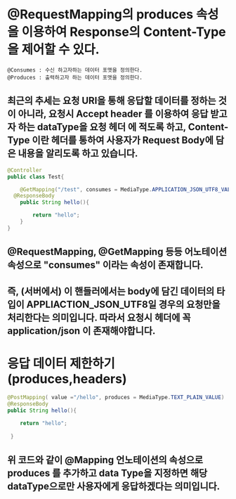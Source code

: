 # @RequestMapping의 produces 속성을 이용하여 Response의 Content-Type을 제어할 수 있다.

```
@Consumes : 수신 하고자하는 데이터 포맷을 정의한다.
@Produces : 출력하고자 하는 데이터 포맷을 정의한다.
```

## 최근의 추세는 요청 URl을 통해 응답할 데이터를 정하는 것이 아니라, 요청시 Accept header 를 이용하여 응답 받고자 하는 dataType을 요청 헤더 에 적도록 하고, Content-Type 이란 헤더를 통하여 사용자가 Request Body에 담은 내용을 알리도록 하고 있습니다.

```java
@Controller
public class Test{

	@GetMapping("/test", consumes = MediaType.APPLICATION_JSON_UTF8_VALUE)
  @ResponseBody
    public String hello(){

    	return "hello";
    }
}
```
## @RequestMapping, @GetMapping 등등 어노테이션 속성으로 "consumes" 이라는 속성이 존재합니다.

## 즉, (서버에서) 이 핸들러에서는 body에 담긴 데이터의 타입이 APPLIACTION_JSON_UTF8일 경우의 요청만을 처리한다는 의미입니다. 따라서 요청시 헤더에 꼭 application/json 이 존재해야합니다.



# 응답 데이터 제한하기(produces,headers)

```java
@PostMapping( value ="/hello", produces = MediaType.TEXT_PLAIN_VALUE)
@ResponseBody
public String hello(){

	return "hello";
    
 }
```
## 위 코드와 같이 @Mapping 언노테이션의 속성으로 produces 를 추가하고 data Type을 지정하면 해당 dataType으로만 사용자에게 응답하겠다는 의미입니다.